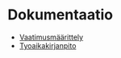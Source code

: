 # Dokumentaatio
- [Vaatimusmäärittely](https://github.com/rudolf-heiskanen/rudolf-ohjelmistotekniikka/blob/main/harjoitustyo/dokumentaatio/vaatimusmaarittely.md)
- [Tyoaikakirjanpito](https://github.com/rudolf-heiskanen/rudolf-ohjelmistotekniikka/blob/main/harjoitustyo/dokumentaatio/vaatimusmaarittely.md)
